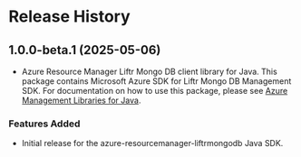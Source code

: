 # Release History

## 1.0.0-beta.1 (2025-05-06)

- Azure Resource Manager Liftr Mongo DB client library for Java. This package contains Microsoft Azure SDK for Liftr Mongo DB Management SDK. For documentation on how to use this package, please see [Azure Management Libraries for Java](https://aka.ms/azsdk/java/mgmt).
### Features Added

- Initial release for the azure-resourcemanager-liftrmongodb Java SDK.
